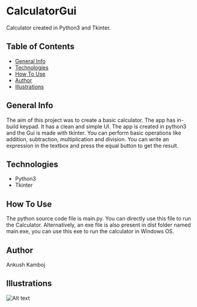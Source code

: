 # CalculatorGui
  Calculator created in Python3 and Tkinter.
  
## Table of Contents
* [General Info](#general-info)
* [Technologies](#technologies)
* [How To Use](#howtouse)
* [Author](#author)
* [Illustrations](#illustrations)

## General Info
  The aim of this project was to create a basic calculator. The app has in-build keypad. It has a clean and simple UI. The app is created in python3 and the Gui is made with tkinter. You can perform basic operations like addition, subtraction, multiplication and division. You can write an expression in the textbox and press the equal button to get the result.
  
## Technologies
* Python3
* Tkinter

## How To Use
  The python source code file is main.py. You can directly use this file to run the Calculator. Alternatively, an exe file is also present in dist folder named main.exe, you can use this exe to run the calculator in Windows OS.
  
## Author
Ankush Kamboj

## Illustrations
![Alt text](https://https://github.com/Ankush-Kamboj/CalculatorGui/blob/master/Screenshot1.PNG?raw=true "Calculator")
